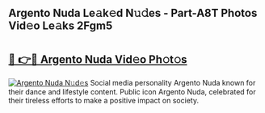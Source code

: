 ## Argento Nuda Le𝚊k𝚎d N𝚞𝚍es - Part-A8T Photos Vid𝚎o Le𝚊ks 2Fgm5

# <h2><a href="http://fbfrl9.evod.top/?m=Argento+Nuda">🔗 👉🔴 Argento Nuda Vid𝚎o Ph𝚘t𝚘s</a></h2>

[![Argento Nuda N𝚞d𝚎s](https://i.imgur.com/8V9OHl7.gif)](http://fbfrl9.evod.top/?m=Argento+Nuda)
Social media personality Argento Nuda known for their dance and lifestyle content. Public icon Argento Nuda, celebrated for their tireless efforts to make a positive impact on society. 
